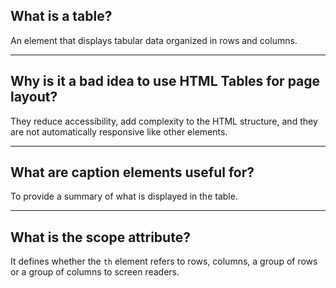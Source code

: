 ## **What is a table?**

An element that displays tabular data organized in rows and columns.

---

## **Why is it a bad idea to use HTML Tables for page layout?**

They reduce accessibility, add complexity to the HTML structure, and they are not automatically responsive like other elements.

---

## **What are caption elements useful for?**

To provide a summary of what is displayed in the table.

---

## **What is the scope attribute?**

It defines whether the `th` element refers to rows, columns, a group of rows or a group of columns to screen readers.
